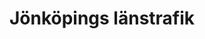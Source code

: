 ---
title: "Jönköpings länstrafik"
link: "https://jlt.se"
image: "/media/2021/12/jonkoping-lanstrafik.webp"
---